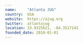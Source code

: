 ```yaml
---
name:     "Atlanta JUG"
country:  USA
website:  https://ajug.org
twitter:  atlantajug
location: 33.9325621, -84.3517143
founded_date: 2010-01-01
---
```

